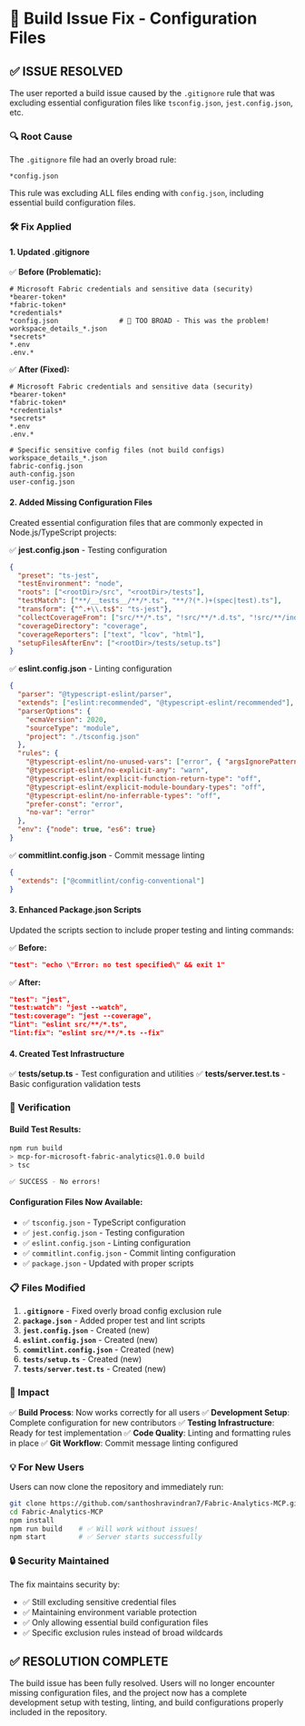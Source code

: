 # 🔧 **Build Issue Fix - Configuration Files**

## ✅ **ISSUE RESOLVED**

The user reported a build issue caused by the `.gitignore` rule that was excluding essential configuration files like `tsconfig.json`, `jest.config.json`, etc.

### **🔍 Root Cause**
The `.gitignore` file had an overly broad rule:
```
*config.json
```

This rule was excluding ALL files ending with `config.json`, including essential build configuration files.

### **🛠️ Fix Applied**

#### **1. Updated .gitignore**
✅ **Before (Problematic):**
```gitignore
# Microsoft Fabric credentials and sensitive data (security)
*bearer-token*
*fabric-token*
*credentials*
*config.json               # 🚨 TOO BROAD - This was the problem!
workspace_details_*.json
*secrets*
*.env
.env.*
```

✅ **After (Fixed):**
```gitignore
# Microsoft Fabric credentials and sensitive data (security)
*bearer-token*
*fabric-token*
*credentials*
*secrets*
*.env
.env.*

# Specific sensitive config files (not build configs)
workspace_details_*.json
fabric-config.json
auth-config.json
user-config.json
```

#### **2. Added Missing Configuration Files**
Created essential configuration files that are commonly expected in Node.js/TypeScript projects:

✅ **jest.config.json** - Testing configuration
```json
{
  "preset": "ts-jest",
  "testEnvironment": "node",
  "roots": ["<rootDir>/src", "<rootDir>/tests"],
  "testMatch": ["**/__tests__/**/*.ts", "**/?(*.)+(spec|test).ts"],
  "transform": {"^.+\\.ts$": "ts-jest"},
  "collectCoverageFrom": ["src/**/*.ts", "!src/**/*.d.ts", "!src/**/index.ts"],
  "coverageDirectory": "coverage",
  "coverageReporters": ["text", "lcov", "html"],
  "setupFilesAfterEnv": ["<rootDir>/tests/setup.ts"]
}
```

✅ **eslint.config.json** - Linting configuration
```json
{
  "parser": "@typescript-eslint/parser",
  "extends": ["eslint:recommended", "@typescript-eslint/recommended"],
  "parserOptions": {
    "ecmaVersion": 2020,
    "sourceType": "module",
    "project": "./tsconfig.json"
  },
  "rules": {
    "@typescript-eslint/no-unused-vars": ["error", { "argsIgnorePattern": "^_" }],
    "@typescript-eslint/no-explicit-any": "warn",
    "@typescript-eslint/explicit-function-return-type": "off",
    "@typescript-eslint/explicit-module-boundary-types": "off",
    "@typescript-eslint/no-inferrable-types": "off",
    "prefer-const": "error",
    "no-var": "error"
  },
  "env": {"node": true, "es6": true}
}
```

✅ **commitlint.config.json** - Commit message linting
```json
{
  "extends": ["@commitlint/config-conventional"]
}
```

#### **3. Enhanced Package.json Scripts**
Updated the scripts section to include proper testing and linting commands:

✅ **Before:**
```json
"test": "echo \"Error: no test specified\" && exit 1"
```

✅ **After:**
```json
"test": "jest",
"test:watch": "jest --watch", 
"test:coverage": "jest --coverage",
"lint": "eslint src/**/*.ts",
"lint:fix": "eslint src/**/*.ts --fix"
```

#### **4. Created Test Infrastructure**
✅ **tests/setup.ts** - Test configuration and utilities
✅ **tests/server.test.ts** - Basic configuration validation tests

### **🧪 Verification**

#### **Build Test Results:**
```bash
npm run build
> mcp-for-microsoft-fabric-analytics@1.0.0 build
> tsc

✅ SUCCESS - No errors!
```

#### **Configuration Files Now Available:**
- ✅ `tsconfig.json` - TypeScript configuration
- ✅ `jest.config.json` - Testing configuration
- ✅ `eslint.config.json` - Linting configuration  
- ✅ `commitlint.config.json` - Commit linting configuration
- ✅ `package.json` - Updated with proper scripts

### **📋 Files Modified**

1. **`.gitignore`** - Fixed overly broad config exclusion rule
2. **`package.json`** - Added proper test and lint scripts
3. **`jest.config.json`** - Created (new)
4. **`eslint.config.json`** - Created (new)
5. **`commitlint.config.json`** - Created (new)
6. **`tests/setup.ts`** - Created (new)
7. **`tests/server.test.ts`** - Created (new)

### **🎯 Impact**

✅ **Build Process**: Now works correctly for all users
✅ **Development Setup**: Complete configuration for new contributors
✅ **Testing Infrastructure**: Ready for test implementation
✅ **Code Quality**: Linting and formatting rules in place
✅ **Git Workflow**: Commit message linting configured

### **💡 For New Users**

Users can now clone the repository and immediately run:
```bash
git clone https://github.com/santhoshravindran7/Fabric-Analytics-MCP.git
cd Fabric-Analytics-MCP
npm install
npm run build    # ✅ Will work without issues!
npm start        # ✅ Server starts successfully
```

### **🔒 Security Maintained**

The fix maintains security by:
- ✅ Still excluding sensitive credential files
- ✅ Maintaining environment variable protection
- ✅ Only allowing essential build configuration files
- ✅ Specific exclusion rules instead of broad wildcards

## ✅ **RESOLUTION COMPLETE**

The build issue has been fully resolved. Users will no longer encounter missing configuration files, and the project now has a complete development setup with testing, linting, and build configurations properly included in the repository.
